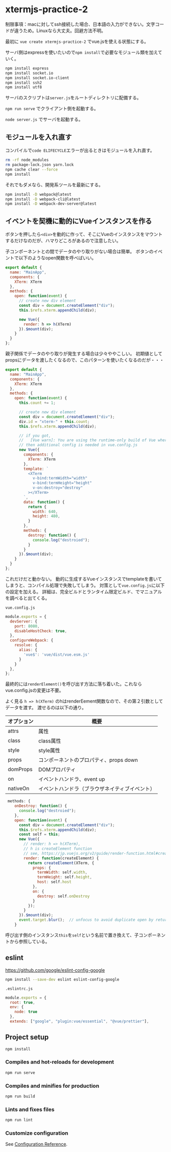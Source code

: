 # xtermjs-practice-2

制限事項：macに対してssh接続した場合、日本語の入力ができない。文字コードが違うため。Linuxなら大丈夫。回避方法不明。

最初に `vue create xtermjs-practice-2` でvue.jsを使える状態にする。

サーバ側はexpressを使いたいので`npm install`で必要なモジュール類を加えていく。

```bash
npm install express
npm install socket.io
npm install socket.io-client
npm install ssh2
npm install utf8
```

サーバのスクリプトは`server.js`をルートディレクトリに配備する。

`npm run serve` でクライアント側を起動する。

`node server.js` でサーバを起動する。

## モジュールを入れ直す

コンパイルで`code ELIFECYCLE`エラーが出るときはモジュールを入れ直す。

```bash
rm -rf node_modules
rm package-lock.json yarn.lock
npm cache clear --force
npm install
```

それでもダメなら、開発系ツールを最新にする。

```bash
npm install -D webpack@latest
npm install -D webpack-cli@latest
npm install -D webpack-dev-server@latest
```

## イベントを契機に動的にVueインスタンスを作る

ボタンを押したら`<div>`を動的に作って、そこにVueのインスタンスをマウントするだけなのだが、ハマりどころがあるので注意したい。

子コンポーネントとの間でデータのやり取りがない場合は簡単。
ボタンのイベントで以下のようなopen関数を呼べばいい。

```js
export default {
  name: "MainApp",
  components: {
    XTerm: XTerm
  },
  methods: {
    open: function(event) {
      // create new div element
      const div = document.createElement("div");
      this.$refs.xterm.appendChild(div);

      new Vue({
        render: h => h(XTerm)
      }).$mount(div);
    }
  }
};
```

親子関係でデータのやり取りが発生する場合は少々ややこしい。
初期値としてpropsにデータを渡したくなるので、このパターンを使いたくなるのだが・・・

```js
export default {
  name: "MainApp",
  components: {
    XTerm: XTerm
  },
  methods: {
    open: function(event) {
      this.count += 1;

      // create new div element
      const div = document.createElement("div");
      div.id = "xterm-" + this.count;
      this.$refs.xterm.appendChild(div);

      // if you got,
      //   [Vue warn]: You are using the runtime-only build of Vue where the template compiler is not available.
      // then additional config is needed in vue.config.js
      new Vue({
        components: {
          XTerm: XTerm
        },
        template: `
          <XTerm
            v-bind:termWidth="width"
            v-bind:termHeight="height"
            v-on:destroy="destroy"
          ></XTerm>
        `,
        data: function() {
          return {
            width: 640,
            height: 480,
          }
        },
        methods: {
          destroy: function() {
            console.log("destroied");
          }
        }
      }).$mount(div);
    }
  }
};
```

これだけだと動かない。
動的に生成するVueインスタンスでtemplateを書いてしまうと、コンパイル処理で失敗してしまう。
対策として`vue.config.js`に以下の設定を加える。
詳細は、完全ビルドとランタイム限定ビルド、でマニュアルを調べると出てくる。

`vue.config.js`

```js
module.exports = {
  devServer: {
    port: 8080,
    disableHostCheck: true,
  },
  configureWebpack: {
    resolve: {
      alias: {
        'vue$': 'vue/dist/vue.esm.js'
      }
    }
  },
};
```

最終的には`renderElement()`を呼び出す方法に落ち着いた。これならvue.config.jsの変更は不要。

よく見る `h => h(XTerm)` のhはrenderEement関数なので、その第２引数としてデータを渡す。
渡せるのは以下の通り。

|オプション |概要 |
|---|---|
|attrs |属性  |
|class |class属性 |
|style |style属性 |
|props |コンポーネントのプロパティ、props down |
|domProps |DOMプロパティ |
|on |イベントハンドラ、event up |
|nativeOn |イベントハンドラ（ブラウザネイティブイベント） |

```js
 methods: {
    onDestroy: function() {
      console.log("destroied");
    },
    open: function(event) {
      const div = document.createElement("div");
      this.$refs.xterm.appendChild(div);
      const self = this;
      new Vue({
        // render: h => h(XTerm),
        // h is createElement function
        // see, https://jp.vuejs.org/v2/guide/render-function.html#createElement-%E5%BC%95%E6%95%B0
        render: function(createElement) {
          return createElement(XTerm, {
            props: {
              termWidth: self.width,
              termHeight: self.height,
              host: self.host
            },
            on: {
              destroy: self.onDestroy
            }
          });
        }
      }).$mount(div);
      event.target.blur();  // unfocus to avoid duplicate open by return key
    }
```

呼び出す側のインスタンス`this`を`self`という名前で置き換えて、子コンポーネントから参照している。

## eslint

<https://github.com/google/eslint-config-google>

```bash
npm install --save-dev eslint eslint-config-google
```

`.eslintrc.js`

```js
module.exports = {
  root: true,
  env: {
    node: true
  },
  extends: ["google", "plugin:vue/essential", "@vue/prettier"],
```

## Project setup

```bash
npm install
```

### Compiles and hot-reloads for development

```bash
npm run serve
```

### Compiles and minifies for production

```bash
npm run build
```

### Lints and fixes files

```bash
npm run lint
```

### Customize configuration

See [Configuration Reference](https://cli.vuejs.org/config/).
